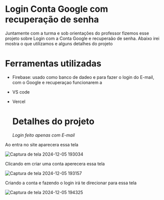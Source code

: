 # Login Conta Google com recuperação de senha

Juntamente com a turma e sob orientações do professor fizemos esse projeto sobre Login com a Conta Google e recuperaão de senha.
Abaixo irei mostra o que utilizamos e alguns detalhes do projeto

# Ferramentas utilizadas

* Firebase: usado como banco de dadeo e para fazer o login do E-mail, com o Google e recuperaçao funcionarem a
- VS code
- Vercel

  # Detalhes do projeto
  *Login feito apenas com E-mail*
  
Ao entra no site aparecera essa tela

  ![Captura de tela 2024-12-05 193034](https://github.com/user-attachments/assets/5ae76683-8b31-46b8-aa18-d047e9e44a2b)

Clicando em criar uma conta aperecera essa tela

![Captura de tela 2024-12-05 193157](https://github.com/user-attachments/assets/6c5adce4-5348-40a3-bf65-75ca51e69a5b)


Criando a conta e fazendo o login irá te direcionar para essa tela

![Captura de tela 2024-12-05 194325](https://github.com/user-attachments/assets/30b933b5-6395-44bf-88f4-e475850781a4)


